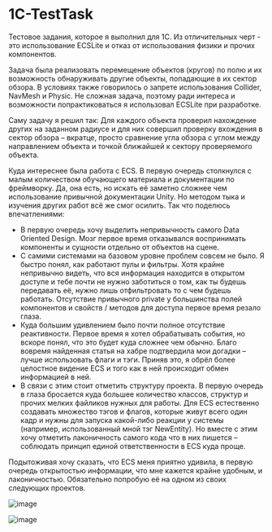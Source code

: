 # 1C-TestTask
Тестовое задания, которое я выполнил для 1С. Из отличительных черт - это использование ECSLite и отказ от использования физики и прочих компонентов.

Задача была реализовать перемещение объектов (кругов) по полю и их возможность обнаруживать другие объекты, попадающие в их сектор обзора. В условиях также говорилось о запрете использования Collider, NavMesh и Physic. Не сложная задача, поэтому ради интереса и возможности попрактиковаться я использовал ECSLite при разработке.

Саму задачу я решил так: Для каждого объекта проверил нахождение других на заданном радиусе и для них совершил проверку вхождения в сектор обзора – вкратце, просто сравнение угла обзора с углом между направлением объекта и точкой ближайшей к сектору проверяемого объекта.

Куда интереснее была работа с ECS. В первую очередь столкнулся с малым количеством обучающего материала и документации по фреймворку. Да, она есть, но искать её заметно сложнее чем использование привычной документации Unity. Но методом тыка и изучения других работ всё же смог осилить. Так что поделюсь впечатлениями:
-	В первую очередь хочу выделить непривычность самого Data Oriented Design. Мозг первое время отказывался воспринимать компоненты и сущности отдельно от объектов на сцене.
-	С самими системами на базовом уровне проблем совсем не было. Я быстро понял, как работают пулы и фильтры. Хотя крайне непривычно видеть, что вся информация находится в открытом доступе и тебе почти не нужно заботиться о том, как ты будешь передавать её, нужно лишь отфильтровать то с чем будешь работать. Отсутствие привычного private у большинства полей компонентов и свойств / методов для доступа первое время резало глаза.
-	Куда большим удивлением было почти полное отсутствие реактивности. Первое время я хотел обрабатывать события, но вскоре понял, что это будет куда сложнее чем обычно. Благо вовремя найденная статья на хабре подтвердила мои догадки – лучше использовать флаги и тэги. Приняв это, я обрёл более целостное видение ECS и того как в ней происходит обмен информацией в ней.
-	 В связи с этим стоит отметить структуру проекта. В первую очередь в глаза бросается куда большее количество классов, структур и прочих мелких файликов нужных для работы. Для ECS естественно создавать множество тэгов и флагов, которые живут всего один кадр и нужны для запуска какой-либо реакции у системы (например, использованный мной тэг NewEntity). Но вместе с этим хочу отметить лаконичность самого кода что в них пишется –соблюдать принцип единой ответственности в ECS куда проще.

Подытоживая хочу сказать, что ECS меня приятно удивила, в первую очередь открытостью информации, что мне кажется крайне удобным, и лаконичностью. Обязательно попробую её на одном из своих следующих проектов. 

![image](https://github.com/Ylfgard/1C-TestTask/assets/71381289/c5bffed2-c9e5-4914-93db-8dccc841aed1)

![image](https://github.com/Ylfgard/1C-TestTask/assets/71381289/014e63c4-1eb5-4f0b-ae9b-90ccabab04d2)
